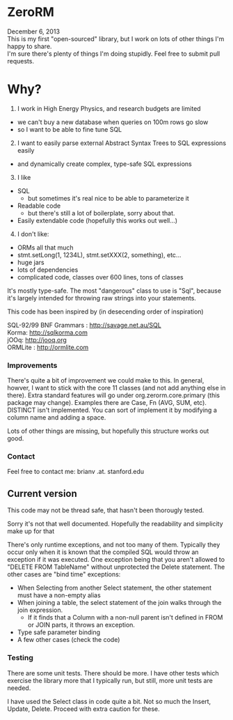 ZeroRM
======
December 6, 2013  
This is my first "open-sourced" library, but I work on lots of other things I'm happy to share.  
I'm sure there's plenty of things I'm doing stupidly. Feel free to submit pull requests.

# Why?

1. I work in High Energy Physics, and research budgets are limited 
  - we can't buy a new database when queries on 100m rows go slow
  - so I want to be able to fine tune SQL
2. I want to easily parse external Abstract Syntax Trees to SQL expressions easily
  - and dynamically create complex, type-safe SQL expressions
3. I like 
  - SQL
    - but sometimes it's real nice to be able to parameterize it
  - Readable code
    - but there's still a lot of boilerplate, sorry about that.
  - Easily extendable code (hopefully this works out well...)
4. I don't like:
  - ORMs all that much
  - stmt.setLong(1, 1234L), stmt.setXXX(2, something), etc...
  - huge jars
  - lots of dependencies
  - complicated code, classes over 600 lines, tons of classes

It's mostly type-safe. The most "dangerous" class to use is "Sql", because it's largely
intended for throwing raw strings into your statements.

This code has been inspired by (in desecending order of inspiration)

SQL-92/99 BNF Grammars : http://savage.net.au/SQL  
Korma: http://sqlkorma.com  
jOOq: http://jooq.org  
ORMLite : http://ormlite.com  

### Improvements
There's quite a bit of improvement we could make to this. In general, howver, I want to stick
with the core 11 classes (and not add anything else in there). Extra standard features will go
under org.zerorm.core.primary (this package may change). 
Examples there are Case, Fn (AVG, SUM, etc). DISTINCT isn't implemented. You can sort of implement 
it by modifying a column name and adding a space.

Lots of other things are missing, but hopefully this structure works out good.

### Contact
Feel free to contact me:
brianv .at. stanford.edu


## Current version

This code may not be thread safe, that hasn't been thorougly tested.

Sorry it's not that well documented. Hopefully the readability and simplicity make up for that

There's only runtime exceptions, and not too many of them. Typically they occur only when it is
known that the compiled SQL would throw an exception if it was executed. One exception being 
that you aren't allowed to "DELETE FROM TableName" without unprotected the Delete statement.
The other cases are "bind time" exceptions:
- When Selecting from another Select statement, the other statement must have a non-empty alias
- When joining a table, the select statement of the join walks through the join expression.
  -  If it finds that a Column with a non-null parent isn't defined in FROM or JOIN parts,
     it throws an exception.
- Type safe parameter binding
- A few other cases (check the code)

### Testing

There are some unit tests. There should be more. I have other tests which exercise the library 
more that I typically run, but still, more unit tests are needed.

I have used the Select class in code quite a bit. Not so much the Insert, Update, Delete.
Proceed with extra caution for these.

